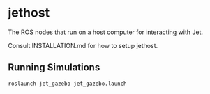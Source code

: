 # jethost

The ROS nodes that run on a host computer for interacting with Jet.

Consult INSTALLATION.md for how to setup jethost.

## Running Simulations

`roslaunch jet_gazebo jet_gazebo.launch`
